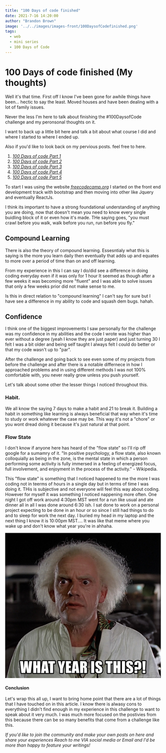 ```yaml
---
title: "100 Days of code finished"
date: 2021-7-16 14:20:00
author: "Brandon Brown"
image: '../../images/images-front/100DaysofCodefinished.png'
tags:
  - web
  - mini series
  - 100 Days of Code
---
```


# 100 Days of code finished (My thoughts)

Well it's that time. First off I know I've been gone for awhile things have been... hectic to say the least. Moved houses and have been dealing with a lot of family issues.

Never the less I'm here to talk about finishing the #100DaysofCode challenge and my peronsonal thoughts on it. 

I want to back up a little bit here and talk a bit about what course I did and where I started to where I ended up.  

Also if you'd like to look back on my pervious posts. feel free to here.

1. *[100 Days of code Part 1](https://www.jrdevsblog.com/100-days-of-code/)*
2. *[100 Days of code Part 2](https://www.jrdevsblog.com/100-days-of-code-2/)*
3. *[100 Days of code Part 3](https://www.jrdevsblog.com/100-days-of-code-3/)*
4. *[100 Days of code Part 4](https://www.jrdevsblog.com/100-days-of-code-4/)*
5. *[100 Days of code Part 5](https://www.jrdevsblog.com/100-days-of-code-5/)*

To start I was using the website *[freecodecamp.org](https://freecodecamp.org)*
I started on the front end development track with bootstrap and then moving into other like Jquery and eventually ReactJs.

I think its important to have a strong foundational understanding of anything you are doing, now that doesn't mean you need to know every single buidling block of it or even how it's made. THe saying goes, "you must crawl before you walk, walk before you run, run before you fly."

## Compound Learning

There is also the theory of compound learning. Essesntialy what this is saying is the more you learn daily then eventually that adds up and equates to more over a period of time than on and off learning. 

From my experience in this I can say I do/did see a difference in doing coding everyday even if it was only for 1 hour It seemed as though after a few weeks it was becoming more "fluent" and I was able to solve issues that only a few weeks prior did not make sense to me. 

Is this in direct relation to "compound learning" I can't say for sure but I have see a difference in my ability to code and squash dem bugs. hahah. 

## Confidence 

I think one of the biggest improvements I saw personally for the challenge was my confidence in my abilities and the code I wrote was higher than ever without a degree (yeah I know they are just paper) and just turning 30 I felt I was a bit older and being self taught I always felt I could do better or that my code wasn't up to "par".

After the challenge and going back to see even some of my projects from before the challenge and after there is a notable differnece in how I approached problems and in using different methods I was not 100% comfortable with, you never really grow unless you push yourself. 

Let's talk about some other the lesser things I noticed throughout this. 

### Habit.

We all know the saying 7 days to make a habit and 21 to break it. Building a habit in something like learning is always beneficial that way when it's time to study or work whatever the case may be. This way it's not a "chore" or you wont dread doing it because it's just natural at that point. 

### Flow State

I don't know if anyone here has heard of the "flow state" so I'll rip off google for a sumamry of it. "In positive psychology, a flow state, also known colloquially as being in the zone, is the mental state in which a person performing some activity is fully immersed in a feeling of energized focus, full involvement, and enjoyment in the process of the activity." - Wikipedia. 

This "flow state" is something that I noticed happened to me the more I was coding not in teerms of hours in a single day but in terms of time I was doing it. THis is subjective and not everyone will feel this way about coding. However for myself it was something I noticed nappening more often. One night I got off work around 4:30pm MST went for a run like usual and ate dinner all in all I was done around 6:30 ish. I sat done to work on a personal project expecting to be done in an hour or so since I still had things to do and to sleep for work the next day. I buried my head in my laptop and the next thing I know it is 10:00pm MST.... It was like that meme where you wake up and don't know what year you're in ahhaha.

![what year is this meme](../../images/images-md/what-year-is-this.jpeg)

#### Conclusion

Let's wrap this all up, I want to bring home point that there are a lot of things that I have touched on in this article. I know there is alwasy cons to everything I didn't find enough in my experience in this challenge to want to speak about it very much. I was much more focused on the postivies from this because there can be so many benefits that come from a challenge like this. 

*If you'd like to join the community and make your own posts on here and share your experiences Reach to me VIA social media or Email and I'd be more than happy to feature your writings!*





